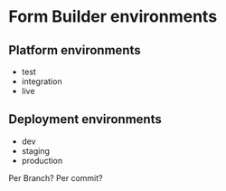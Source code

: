 # Form Builder environments

## Platform environments

- test
- integration
- live

## Deployment environments

- dev
- staging
- production

Per Branch? Per commit?